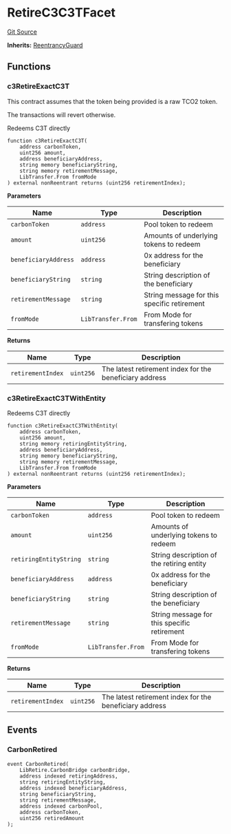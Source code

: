 # RetireC3C3TFacet
[Git Source](https://github.com/KlimaDAO/klimadao-solidity/blob/0daf6561853dcea28093c3f0ddf1098de21c5de2/src/infinity/facets/Bridges/C3/RetireC3C3TFacet.sol)

**Inherits:**
[ReentrancyGuard](/src/infinity/ReentrancyGuard.sol/abstract.ReentrancyGuard.md)


## Functions
### c3RetireExactC3T

This contract assumes that the token being provided is a raw TCO2 token.

The transactions will revert otherwise.

Redeems C3T directly


```solidity
function c3RetireExactC3T(
    address carbonToken,
    uint256 amount,
    address beneficiaryAddress,
    string memory beneficiaryString,
    string memory retirementMessage,
    LibTransfer.From fromMode
) external nonReentrant returns (uint256 retirementIndex);
```
**Parameters**

|Name|Type|Description|
|----|----|-----------|
|`carbonToken`|`address`|         Pool token to redeem|
|`amount`|`uint256`|              Amounts of underlying tokens to redeem|
|`beneficiaryAddress`|`address`|  0x address for the beneficiary|
|`beneficiaryString`|`string`|   String description of the beneficiary|
|`retirementMessage`|`string`|   String message for this specific retirement|
|`fromMode`|`LibTransfer.From`|            From Mode for transfering tokens|

**Returns**

|Name|Type|Description|
|----|----|-----------|
|`retirementIndex`|`uint256`|    The latest retirement index for the beneficiary address|


### c3RetireExactC3TWithEntity

Redeems C3T directly


```solidity
function c3RetireExactC3TWithEntity(
    address carbonToken,
    uint256 amount,
    string memory retiringEntityString,
    address beneficiaryAddress,
    string memory beneficiaryString,
    string memory retirementMessage,
    LibTransfer.From fromMode
) external nonReentrant returns (uint256 retirementIndex);
```
**Parameters**

|Name|Type|Description|
|----|----|-----------|
|`carbonToken`|`address`|         Pool token to redeem|
|`amount`|`uint256`|              Amounts of underlying tokens to redeem|
|`retiringEntityString`|`string`|String description of the retiring entity|
|`beneficiaryAddress`|`address`|  0x address for the beneficiary|
|`beneficiaryString`|`string`|   String description of the beneficiary|
|`retirementMessage`|`string`|   String message for this specific retirement|
|`fromMode`|`LibTransfer.From`|            From Mode for transfering tokens|

**Returns**

|Name|Type|Description|
|----|----|-----------|
|`retirementIndex`|`uint256`|    The latest retirement index for the beneficiary address|


## Events
### CarbonRetired

```solidity
event CarbonRetired(
    LibRetire.CarbonBridge carbonBridge,
    address indexed retiringAddress,
    string retiringEntityString,
    address indexed beneficiaryAddress,
    string beneficiaryString,
    string retirementMessage,
    address indexed carbonPool,
    address carbonToken,
    uint256 retiredAmount
);
```

